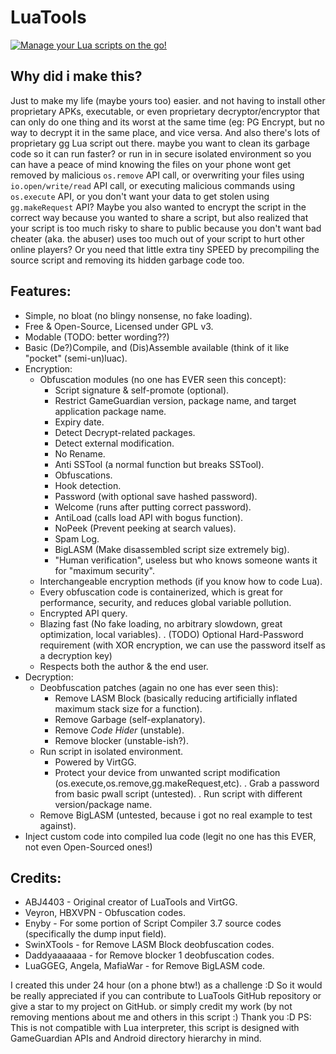 # LuaTools
[![Manage your Lua scripts on the go!](https://readme-typing-svg.demolab.com?font=&pause=1000&color=FFF&center=true&vCenter=true&random=true&lines=Manage+your+Lua+scripts+on+the+go!;Comparable+Lua+script+encryptor!;Deobfuscate+Lua+scripts+on+the+go!;It's+Free+%26+Open+source!;Compile+Lua+scripts+with+Lua+itself!+(no+luac);Made+by+ABJ4403;This+has+good+script+container!+(sandbox))](https://git.io/typing-svg)

## Why did i make this?
Just to make my life (maybe yours too) easier. and not having to install other proprietary APKs, executable, or even proprietary decryptor/encryptor that can only do one thing and its worst at the same time (eg: PG Encrypt, but no way to decrypt it in the same place, and vice versa. And also there's lots of proprietary gg Lua script out there. maybe you want to clean its garbage code so it can run faster? or run in in secure isolated environment so you can have a peace of mind knowing the files on your phone wont get removed by malicious `os.remove` API call, or overwriting your files using `io.open/write/read` API call, or executing malicious commands using `os.execute` API, or you don't want your data to get stolen using `gg.makeRequest` API? Maybe you also wanted to encrypt the script in the correct way because you wanted to share a script, but also realized that your script is too much risky to share to public because you don't want bad cheater (aka. the abuser) uses too much out of your script to hurt other online players? Or you need that little extra tiny SPEED by precompiling the source script and removing its hidden garbage code too.

## Features:
+ Simple, no bloat (no blingy nonsense, no fake loading).
+ Free & Open-Source, Licensed under GPL v3.
+ Modable (TODO: better wording??)
+ Basic (De?)Compile, and (Dis)Assemble available (think of it like "pocket" (semi-un)luac).
+ Encryption:
	+ Obfuscation modules (no one has EVER seen this concept):
		+ Script signature & self-promote (optional).
		+ Restrict GameGuardian version, package name, and target application package name.
		+ Expiry date.
		+ Detect Decrypt-related packages.
		+ Detect external modification.
		+ No Rename.
		+ Anti SSTool (a normal function but breaks SSTool).
		+ Obfuscations.
		+ Hook detection.
		+ Password (with optional save hashed password).
		+ Welcome (runs after putting correct password).
		+ AntiLoad (calls load API with bogus function).
		+ NoPeek (Prevent peeking at search values).
		+ Spam Log.
		+ BigLASM (Make disassembled script size extremely big).
		+ "Human verification", useless but who knows someone wants it for "maximum security".
	+ Interchangeable encryption methods (if you know how to code Lua).
	+ Every obfuscation code is containerized, which is great for performance, security, and reduces global variable pollution.
	+ Encrypted API query.
	+ Blazing fast (No fake loading, no arbitrary slowdown, great optimization, local variables).
	. (TODO) Optional Hard-Password requirement (with XOR encryption, we can use the password itself as a decryption key)
	+ Respects both the author & the end user.
+ Decryption:
	+ Deobfuscation patches (again no one has ever seen this):
		+ Remove LASM Block (basically reducing artificially inflated maximum stack size for a function).
		+ Remove Garbage (self-explanatory).
		+ Remove _Code Hider_ (unstable).
		+ Remove blocker (unstable-ish?).
	+ Run script in isolated environment.
		+ Powered by VirtGG.
		+ Protect your device from unwanted script modification (os.execute,os.remove,gg.makeRequest,etc).
		. Grab a password from basic pwall script (untested).
		. Run script with different version/package name.
	+ Remove BigLASM (untested, because i got no real example to test against).
+ Inject custom code into compiled lua code (legit no one has this EVER, not even Open-Sourced ones!)

## Credits:
- ABJ4403 - Original creator of LuaTools and VirtGG.
- Veyron, HBXVPN - Obfuscation codes.
- Enyby - For some portion of Script Compiler 3.7 source codes (specifically the dump input field).
- SwinXTools - for Remove LASM Block deobfuscation codes.
- Daddyaaaaaaa - for Remove blocker 1 deobfuscation codes.
- LuaGGEG, Angela, MafiaWar - for Remove BigLASM code.

I created this under 24 hour (on a phone btw!) as a challenge :D So it would be really appreciated if you can contribute to LuaTools GitHub repository or give a star to my project on GitHub. or simply credit my work (by not removing mentions about me and others in this script :) Thank you :D
PS: This is not compatible with Lua interpreter, this script is designed with GameGuardian APIs and Android directory hierarchy in mind.
